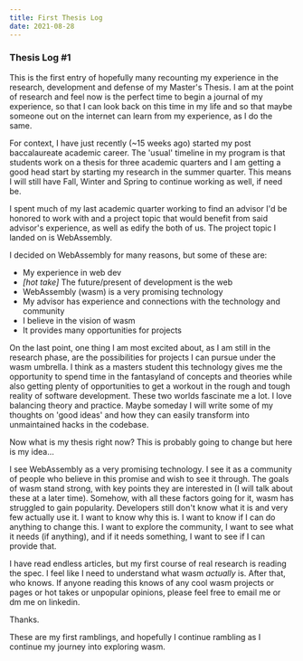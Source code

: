 ```yaml
---
title: First Thesis Log
date: 2021-08-28
---
```


### Thesis Log #1

This is the first entry of hopefully many recounting my experience in the research, development and defense of my Master's Thesis. I am at the point of research and feel now is the perfect time to begin a journal of my experience, so that I can look back on this time in my life and so that maybe someone out on the internet can learn from my experience, as I do the same.

For context, I have just recently (~15 weeks ago) started my post baccalaureate academic career. The 'usual' timeline in my program is that students work on a thesis for three academic quarters and I am getting a good head start by starting my research in the summer quarter. This means I will still have Fall, Winter and Spring to continue working as well, if need be.

I spent much of my last academic quarter working to find an advisor I'd be honored to work with and a project topic that would benefit from said advisor's experience, as well as edify the both of us. The project topic I landed on is WebAssembly.

I decided on WebAssembly for many reasons, but some of these are:
- My experience in web dev
- *[hot take]* The future/present of development is the web
- WebAssembly (wasm) is a very promising technology
- My advisor has experience and connections with the technology and community
- I believe in the vision of wasm
- It provides many opportunities for projects

On the last point, one thing I am most excited about, as I am still in the research phase, are the possibilities for projects I can pursue under the wasm umbrella. I think as a masters student this technology gives me the opportunity to spend time in the fantasyland of concepts and  theories while also getting plenty of opportunities to get a workout in the rough and tough reality of software development. These two worlds fascinate me a lot. I love balancing theory and practice. Maybe someday I will write some of my thoughts on 'good ideas' and how they can easily transform into unmaintained hacks in the codebase. 

Now what is my thesis right now? This is probably going to change but here is my idea...

I see WebAssembly as a very promising technology. I see it as a community of people who believe in this promise and wish to see it through. The goals of wasm stand strong, with key points they are interested in (I will talk about these at a later time). Somehow, with all these factors going for it, wasm has struggled to gain popularity. Developers still don't know what it is and very few actually use it. I want to know why this is. I want to know if I can do anything to change this. I want to explore the community, I want to see what it needs (if anything), and if it needs something, I want to see if I can provide that.

I have read endless articles, but my first course of real research is reading the spec. I feel like I need to understand what wasm _actually_ is. After that, who knows. If anyone reading this knows of any cool wasm projects or pages or hot takes or unpopular opinions, please feel free to email me or dm me on linkedin.

Thanks.

These are my first ramblings, and hopefully I continue rambling as I continue my journey into exploring wasm.
